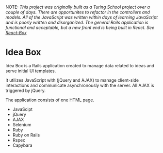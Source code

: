 NOTE: _This project was originally built as a Turing School project over a couple of days. There are opportunites to refactor in the controllers and models. All of the JavaScript was written within days of learning JavaScript and is poorly written and disorganized. The general Rails application is functional and acceptable, but a new front end is being built in React. See [React-Box](https://github.com/kbs5280/react-box)_

# Idea Box  

Idea Box is a Rails application created to manage data related to ideas and serve initial UI templates. 

It utilizes JavaScript with (jQuery and AJAX) to manage client-side interactions and communicate asynchronously with the server. All AJAX is triggered by jQuery.

The application consists of one HTML page.

* JavaScipt
* jQuery
* AJAX
* Selenium
* Ruby
* Ruby on Rails
* Rspec
* Capybara
